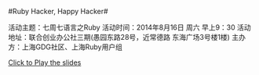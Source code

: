 #Ruby Hacker, Happy Hacker#

活动主题：七周七语言之Ruby
活动时间：2014年8月16日 周六 早上9：30
活动地址：联合创业办公社三期(愚园东路28号，近常德路 东海广场3号楼1楼)
主办方：上海GDG社区、上海Ruby用户组

[Click to Play the slides](http://bachue.github.io/ruby-hacker-happy-hacker-slides)
